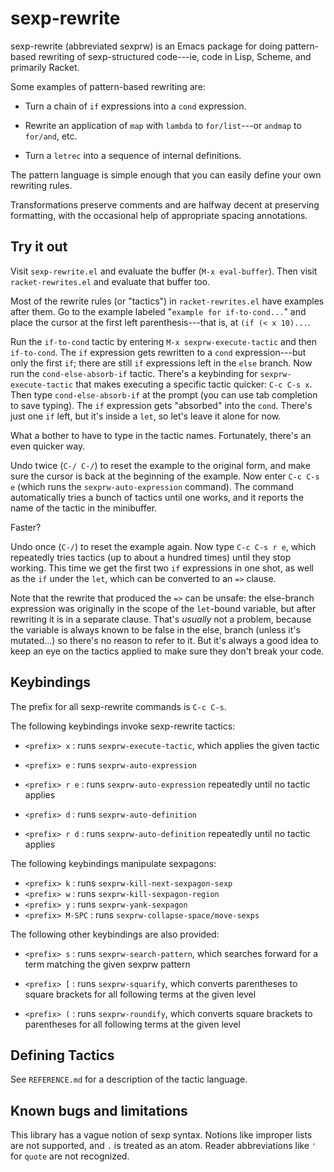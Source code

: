 # sexp-rewrite

sexp-rewrite (abbreviated sexprw) is an Emacs package for doing
pattern-based rewriting of sexp-structured code---ie, code in Lisp,
Scheme, and primarily Racket.

Some examples of pattern-based rewriting are:

 - Turn a chain of `if` expressions into a `cond` expression.

 - Rewrite an application of `map` with `lambda` to `for/list`---or
   `andmap` to `for/and`, etc.

 - Turn a `letrec` into a sequence of internal definitions.

The pattern language is simple enough that you can easily define your
own rewriting rules.

Transformations preserve comments and are halfway decent at preserving
formatting, with the occasional help of appropriate spacing
annotations.

## Try it out

Visit `sexp-rewrite.el` and evaluate the buffer (`M-x eval-buffer`).
Then visit `racket-rewrites.el` and evaluate that buffer too.

Most of the rewrite rules (or "tactics") in `racket-rewrites.el` have
examples after them.  Go to the example labeled "`example for
if-to-cond...`" and place the cursor at the first left
parenthesis---that is, at `(if (< x 10)...`.

Run the `if-to-cond` tactic by entering `M-x sexprw-execute-tactic`
and then `if-to-cond`.
The `if` expression gets rewritten to a `cond` expression---but only
the first `if`; there are still `if` expressions left in the `else` branch.
Now run the `cond-else-absorb-if` tactic. There's a keybinding for
`sexprw-execute-tactic` that makes executing a specific tactic
quicker: `C-c C-s x`. Then type `cond-else-absorb-if` at the prompt
(you can use tab completion to save typing).
The `if` expression gets "absorbed" into the `cond`. There's just one
`if` left, but it's inside a `let`, so let's leave it alone for now.

What a bother to have to type in the tactic names. Fortunately,
there's an even quicker way.

Undo twice (`C-/ C-/`) to reset the example to the original form,
and make sure the cursor is back at the beginning of the example.
Now enter `C-c C-s e` (which runs the `sexprw-auto-expression`
command). The command automatically tries a bunch of tactics until one
works, and it reports the name of the tactic in the minibuffer.

Faster?

Undo once (`C-/`) to reset the example again.  Now type `C-c C-s r e`,
which repeatedly tries tactics (up to about a hundred times) until
they stop working. This time we get the first two `if` expressions in
one shot, as well as the `if` under the `let`, which can be converted
to an `=>` clause.

Note that the rewrite that produced the `=>` can be unsafe: the
else-branch expression was originally in the scope of the `let`-bound
variable, but after rewriting it is in a separate clause. That's
*usually* not a problem, because the variable is always known to be
false in the else, branch (unless it's mutated...) so there's no
reason to refer to it. But it's always a good idea to keep an eye on
the tactics applied to make sure they don't break your code.

## Keybindings

The prefix for all sexp-rewrite commands is `C-c C-s`.

The following keybindings invoke sexp-rewrite tactics:

- `<prefix> x` : runs `sexprw-execute-tactic`, which applies the given tactic

- `<prefix> e` : runs `sexprw-auto-expression`
- `<prefix> r e` : runs `sexprw-auto-expression` repeatedly until no tactic applies
- `<prefix> d` : runs `sexprw-auto-definition`
- `<prefix> r d` : runs `sexprw-auto-definition` repeatedly until no tactic applies

The following keybindings manipulate sexpagons:

- `<prefix> k` : runs `sexprw-kill-next-sexpagon-sexp`
- `<prefix> w` : runs `sexprw-kill-sexpagon-region`
- `<prefix> y` : runs `sexprw-yank-sexpagon`
- `<prefix> M-SPC` : runs `sexprw-collapse-space/move-sexps`

The following other keybindings are also provided:

- `<prefix> s` : runs `sexprw-search-pattern`, which searches forward
  for a term matching the given sexprw pattern

- `<prefix> [` : runs `sexprw-squarify`, which converts parentheses to square brackets
  for all following terms at the given level

- `<prefix> (` : runs `sexprw-roundify`, which converts square brackets to parentheses
  for all following terms at the given level

## Defining Tactics

See `REFERENCE.md` for a description of the tactic language.

## Known bugs and limitations

This library has a vague notion of sexp syntax. Notions like
improper lists are not supported, and `.` is treated as an
atom. Reader abbreviations like `'` for `quote` are not recognized.
